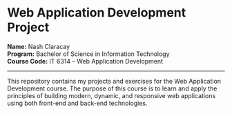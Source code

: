 # Web Application Development Project

**Name:** Nash Claracay  
**Program:** Bachelor of Science in Information Technology  
**Course Code:** IT 6314 – Web Application Development

---

This repository contains my projects and exercises for the Web Application Development course. The purpose of this course is to learn and apply the principles of building modern, dynamic, and responsive web applications using both front-end and back-end technologies.
